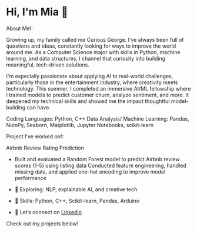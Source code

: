 # Hi, I'm Mia 👋

About Me!:

Growing up, my family called me Curious George. I’ve always been full of questions and ideas, constantly looking for ways to improve the world around me. As a Computer Science major with skills in Python, machine learning, and data structures, I channel that curiosity into building meaningful, tech-driven solutions.

I'm especially passionate about applying AI to real-world challenges, particularly those in the entertainment industry, where creativity meets technology. This summer, I completed an immersive AI/ML fellowship where I trained models to predict customer churn, analyze sentiment, and more. It deepened my technical skills and showed me the impact thoughtful model-building can have.

Coding Languages: Python, C++
Data Analysis/ Machine Learning: Pandas, NumPy, Seaborn, Matplotlib, Jupyter Notebooks, scikit-learn

Project I've worked on!:

Airbnb Review Rating Prediction
- Built and evaluated a Random Forest model to predict Airbnb review scores (1-5) using listing data
Conducted feature engineering, handled missing data, and applied one-hot encoding to improve model performance
 
- 🧠 Exploring: NLP, explainable AI, and creative tech  
- 🧰 Skills: Python, C++, Scikit-learn, Pandas, Arduino  
- 💬 Let’s connect on [LinkedIn](https://www.linkedin.com/in/mialcarter)

Check out my projects below!
